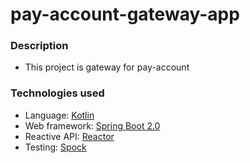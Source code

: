 # pay-account-gateway-app

### Description
- This project is gateway for pay-account

### Technologies used
 - Language: [Kotlin](https://kotlin.link/) 
 - Web framework: [Spring Boot 2.0](https://projects.spring.io/spring-boot/)
 - Reactive API: [Reactor](http://projectreactor.io/)
 - Testing: [Spock](http://http://spockframework.org/) 
